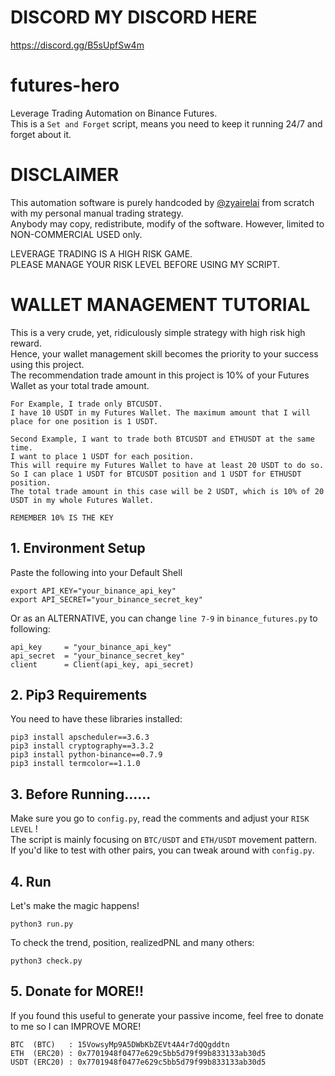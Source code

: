 # DISCORD MY DISCORD HERE
https://discord.gg/B5sUpfSw4m

# futures-hero
Leverage Trading Automation on Binance Futures.  
This is a `Set and Forget` script, means you need to keep it running 24/7 and forget about it.  

# DISCLAIMER
This automation software is purely handcoded by [@zyairelai](https://github.com/zyairelai) from scratch with my personal manual trading strategy.  
Anybody may copy, redistribute, modify of the software. However, limited to NON-COMMERCIAL USED only.  

LEVERAGE TRADING IS A HIGH RISK GAME.  
PLEASE MANAGE YOUR RISK LEVEL BEFORE USING MY SCRIPT.

# WALLET MANAGEMENT TUTORIAL
This is a very crude, yet, ridiculously simple strategy with high risk high reward.  
Hence, your wallet management skill becomes the priority to your success using this project.  
The recommendation trade amount in this project is 10% of your Futures Wallet as your total trade amount.  
```
For Example, I trade only BTCUSDT.
I have 10 USDT in my Futures Wallet. The maximum amount that I will place for one position is 1 USDT.

Second Example, I want to trade both BTCUSDT and ETHUSDT at the same time.
I want to place 1 USDT for each position.
This will require my Futures Wallet to have at least 20 USDT to do so. 
So I can place 1 USDT for BTCUSDT position and 1 USDT for ETHUSDT position.
The total trade amount in this case will be 2 USDT, which is 10% of 20 USDT in my whole Futures Wallet.

REMEMBER 10% IS THE KEY
```

## 1. Environment Setup
Paste the following into your Default Shell
```
export API_KEY="your_binance_api_key"
export API_SECRET="your_binance_secret_key"
```

Or as an ALTERNATIVE, you can change `line 7-9` in `binance_futures.py` to following: 
```
api_key     = "your_binance_api_key"
api_secret  = "your_binance_secret_key"
client      = Client(api_key, api_secret)
```

## 2. Pip3 Requirements
You need to have these libraries installed:
```
pip3 install apscheduler==3.6.3
pip3 install cryptography==3.3.2 
pip3 install python-binance==0.7.9
pip3 install termcolor==1.1.0
```

## 3. Before Running......
Make sure you go to `config.py`, read the comments and adjust your `RISK LEVEL` !  
The script is mainly focusing on `BTC/USDT` and `ETH/USDT` movement pattern.  
If you'd like to test with other pairs, you can tweak around with `config.py`.

## 4. Run
Let's make the magic happens!
```
python3 run.py
```
To check the trend, position, realizedPNL and many others:
```
python3 check.py
```

## 5. Donate for MORE!!
If you found this useful to generate your passive income, feel free to donate to me so I can IMPROVE MORE!  
```
BTC  (BTC)   : 15VowsyMp9A5DWbKbZEVt4A4r7dQQgddtn
ETH  (ERC20) : 0x7701948f0477e629c5bb5d79f99b833133ab30d5
USDT (ERC20) : 0x7701948f0477e629c5bb5d79f99b833133ab30d5
```
